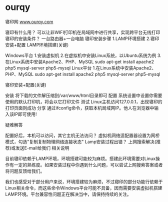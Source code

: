 # ourqy
寝印网 www.ourqy.com

寝印有什么用？
可以让非WIFI打印机在局域网中进行共享，实现跨平台无线打印
寝印的安装条件？
一台路由器+一台电脑
寝印安装步骤
1.LAMP环境搭建 2.寝印安装+配置
LAMP环境搭建(关键)

Windows平台 
1.安装虚拟机 
2.在虚拟机中安装Linux系统，以Ubuntu系统为例 
3.在Linux系统中安装Apache2、PHP、MySQL 
sudo apt-get install apache2 php5 mysql-server php5-mysql 
Linux平台 
1.在Linux系统中安装Apache2、PHP、MySQL 
sudo apt-get install apache2 php5 mysql-server php5-mysql 

寝印安装+配置(关键)

安装 
将下载的文件解压缩到/var/www/html目录即可 
配置 
系统设置中设置你需要使用的默认打印机，将会以它打印文件 
测试 
Linux主机访问127.0.0.1，出现寝印的打印页面则成功 
分享 
通过ifconfig命令，获取本机局域网IP。他人在浏览器中输入该IP即可使用! 

疑难解答

配置好后，本机可以访问，其它主机无法访问？ 
虚拟机网络适配置器设置为网桥模式，勾选"复制复制物理网络连接状态" 
Lamp安装过程出错？ 
上网搜索解决(推荐)或发送E-mail给我们 
相关说明

  目前寝印依赖于LAMP环境，环境搭建可能较为麻烦。搭建此环境需要对Linux操作有一定的熟练度。如果安装过程中你遇到什么问题，可以尝试上网搜索答案或者将问题反馈给我们。 

  我们也感受对于部分用户来说，环境搭建较为麻烦，不过寝印的部分功能行依赖于Linux相关命令，而这些命令Windows平台可能不具备，因而需要安装虚拟机搭建LAMP环境。平台兼容性问题正在解决当中，请保持持续的关注。
